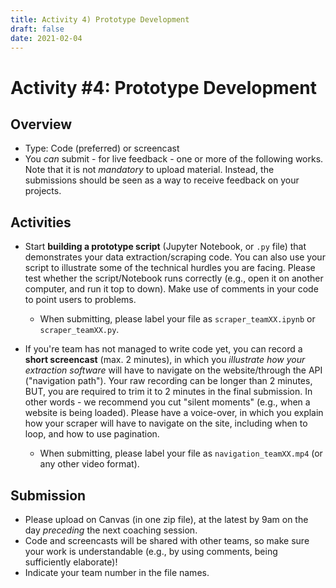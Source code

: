 ```yaml
---
title: Activity 4) Prototype Development
draft: false
date: 2021-02-04
---
```


# Activity #4: Prototype Development

## Overview
- Type: Code (preferred) or screencast
- You *can* submit - for live feedback - one or more of the following works. Note that it is not *mandatory* to upload material. Instead, the submissions should be seen as a way to receive feedback on your projects.

## Activities

- Start __building a prototype script__ (Jupyter Notebook, or `.py` file) that demonstrates your data extraction/scraping code. You can also use your script to illustrate some of the technical hurdles you are facing. Please test whether the script/Notebook runs correctly (e.g., open it on another computer, and run it top to down). Make use of comments in your code to point users to problems.
    - When submitting, please label your file as `scraper_teamXX.ipynb` or `scraper_teamXX.py`.

- If you're team has not managed to write code yet, you can record a __short screencast__ (max. 2 minutes), in which you *illustrate how your extraction software* will have to navigate on the website/through the API ("navigation path"). Your raw recording can be longer than 2 minutes, BUT, you are required to trim it to 2 minutes in the final submission. In other words - we recommend you cut "silent moments" (e.g., when a website is being loaded). Please have a voice-over, in which you explain how your scraper will have to navigate on the site, including when to loop, and how to use pagination.
  - When submitting, please label your file as `navigation_teamXX.mp4` (or any other video format).

## Submission
- Please upload on Canvas (in one zip file), at the latest by 9am on the day *preceding* the next coaching session.
- Code and screencasts will be shared with other teams, so make sure your work is understandable (e.g., by using comments, being sufficiently elaborate)!
- Indicate your team number in the file names.
